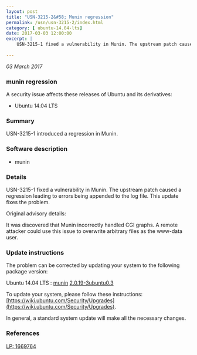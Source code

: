 ```yaml
---
layout: post
title: "USN-3215-2&#58; Munin regression"
permalink: /usn/usn-3215-2/index.html
category: [ ubuntu-14.04-lts]
date: 2017-03-03 12:00:00
excerpt: |
    USN-3215-1 fixed a vulnerability in Munin. The upstream patch caused a regression leading to errors being appended to the log file. This update fixes the problem.
    
--- 
```

 
 

*03 March 2017*

### munin regression

A security issue affects these releases of Ubuntu and its derivatives:

* Ubuntu 14.04 LTS

### Summary

USN-3215-1 introduced a regression in Munin. 

### Software description

* munin 

### Details

USN-3215-1 fixed a vulnerability in Munin. The upstream patch caused a regression leading to errors being appended to the log file. This update fixes the problem.

Original advisory details:

 It was discovered that Munin incorrectly handled CGI graphs. A remote attacker could use this issue to overwrite arbitrary files as the www-data user. 

### Update instructions

The problem can be corrected by updating your system to the following package version:

Ubuntu 14.04 LTS
 : [munin](https://launchpad.net/ubuntu/+source/munin) <span> [2.0.19-3ubuntu0.3](https://launchpad.net/ubuntu/+source/munin/2.0.19-3ubuntu0.3) </span> 

To update your system, please follow these instructions: [https://wiki.ubuntu.com/Security/Upgrades](https://wiki.ubuntu.com/Security/Upgrades).

In general, a standard system update will make all the necessary changes. 

### References

 
 [LP: 1669764](https://launchpad.net/bugs/1669764)
 

